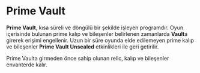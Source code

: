 # Prime Vault

**Prime Vault**, kısa süreli ve döngülü bir şekilde işleyen programdır. Oyun içerisinde bulunan prime kalıp ve bileşenler belirlenen zamanlarda **Vault**a girerek erişimi engellenir. Uzun bir süre oyunda elde edilemeyen prime kalıp ve bileşenler **Prime Vault Unsealed** etkinlikleri ile geri getirilir.

Prime Vaulta girmeden önce sahip olunan relic, kalıp ve bileşenler envanterde kalır.

